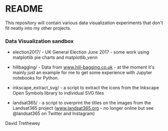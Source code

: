# README #

This repository will contain various data visualization experiments that don't fit neatly into my other projects.

### Data Visualization sandbox ###

* election2017/ - UK General Election June 2017 - some work using matplotlib pie charts and matplotlib_venn

* hillbagging/ - Data from www.hill-bagging.co.uk - at the moment it's mainly just an example for me to get some experience with Jupyter notebooks for Python.

* inkscape_extract_svg/ - a script to extract the icons from the Inkscape Open Symbols library to individual SVG files

* landsat365/ - a script to overprint the titles on the images from the Landsat365 project (www.landsat365.org - no longer online but see @landsat365 on Twitter and Instagram)

David Trethewey